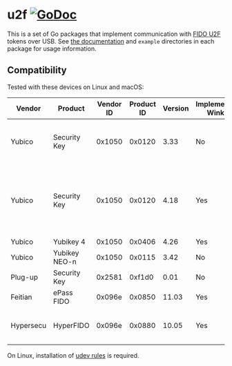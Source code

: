 # u2f [![GoDoc](https://godoc.org/github.com/flynn/u2f?status.svg)](https://godoc.org/github.com/flynn/u2f)

This is a set of Go packages that implement communication with [FIDO
U2F](https://fidoalliance.org/specifications/overview/) tokens over USB. See
[the documentation](https://godoc.org/github.com/flynn/u2f) and `example`
directories in each package for usage information.

## Compatibility

Tested with these devices on Linux and macOS:

| Vendor | Product | Vendor ID | Product ID | Version | Implements Wink | Notes |
| ------ | ------- | --------- | ---------- | ------- | --------------- | ----- |
| Yubico | Security Key | 0x1050 | 0x0120 | 3.33 | No | White LED-backlit key icon on button. |
| Yubico | Security Key | 0x1050 | 0x0120 | 4.18 | Yes | Green LED-backlit "y" icon on button, GitHub silkscreen on back. |
| Yubico | Yubikey 4 | 0x1050 | 0x0406 | 4.26 | Yes | |
| Yubico | Yubikey NEO-n | 0x1050 | 0x0115 | 3.42 | No | |
| Plug-up | Security Key | 0x2581 | 0xf1d0 | 0.01 | No | |
| Feitian | ePass FIDO | 0x096e | 0x0850 | 11.03 | Yes | |
| Hypersecu | HyperFIDO | 0x096e | 0x0880 | 10.05 | Yes | Appears to made by Feitian. |

On Linux, installation of [udev
rules](https://github.com/Yubico/libu2f-host/blob/master/70-u2f.rules) is
required.
